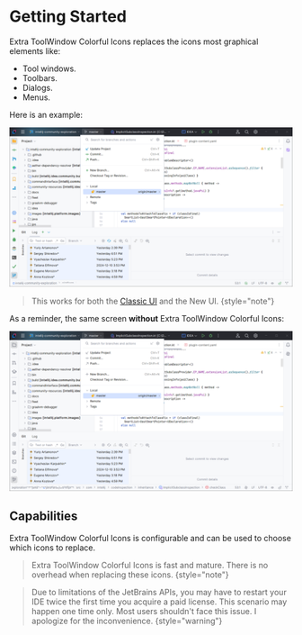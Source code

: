 <show-structure for="chapter,procedure,tab,def"/>

# Getting Started

Extra ToolWindow Colorful Icons replaces the icons most graphical elements like:

- Tool windows.
- Toolbars.
- Dialogs.
- Menus.

Here is an example:

![](../../images/extra-tci/extra-tci-getting-started.png)

> This works for both the [Classic UI](https://plugins.jetbrains.com/plugin/24468-classic-ui) and the New UI.
{style="note"}

As a reminder, the same screen **without** Extra ToolWindow Colorful Icons:

![](../../images/extra-tci/extra-tci-getting-started-without-plugin.png)

## Capabilities

Extra ToolWindow Colorful Icons is configurable and can be used to choose which icons to replace.

> Extra ToolWindow Colorful Icons is fast and mature. There is no overhead when replacing these icons.
{style="note"}

> Due to limitations of the JetBrains APIs, you may have to restart your IDE twice the first time you acquire a paid license. This scenario may happen one time only. Most users shouldn't face this issue. I apologize for the inconvenience.
{style="warning"}
